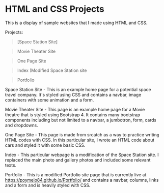 # HTML and CSS Projects
This is a display of sample websites that I made using HTML and CSS.

Projects:

> [Space Station Site]

> Movie Theater Site

> One Page Site

> Index (Modified Space Station site

> Portfolio

Space Station Site - This is an example home page for a potential space travel company. 
It's styled using CSS and contains a navbar, image containers with some animation and a form.

Movie Theater Site - This page is an example home page for a Movie theatre that is
styled using Bootstrap 4. It contains many bootstrap components including but not 
limited to a navbar, a jumbotron, form, cards and dropdowns.

One Page Site - This page is made from srcatch as a way to practice writing HTML codes
with CSS. In this particular site, I wrote an HTML code about cars and styled it with
some basic CSS.

Index - This particular webpage is a modification of the Space Station site. I replaced the main
photo and gallery photos and included some relevant texts.

Portfolio - This is a modified Portfolio site page that is currently live at 
https://poymelo84.github.io/Portfolio/ and contains a navbar, columns, links and
a form and is heavily styled with CSS.



